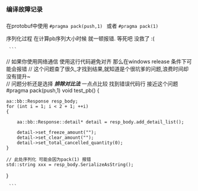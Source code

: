 
### 编译故障记录


###
在protobuf中使用  ``` #pragma pack(push,1)  ```  或者 ```#pragma pack(1)  ```

 序列化过程   在计算pb序列大小时候  就一顿报错.
 等死吧  没救了  :( 



     ```

// 如果你使用网络通信  使用这行代码避免对齐 那么在windows release 条件下可能会报错
//  这个问题查了很久,才找到结果,就知道是个很坑爹的问题,浪费时间却没有提升~   
// 问题分析还是选择  ***排除对比法***   一点点比较  找到错误代码行 接近这个问题
#pragma pack(push,1)
void test_pb()
{

    aa::bb::Response resp_body;
    for (int i = 1; i < 2 + 1; ++i)
    {

        aa::bb::Response::detail* detail = resp_body.add_detail_list();

        detail->set_freeze_amount("");
        detail->set_clear_amount("");
        detail->set_total_cancelled_quantity(0);
    }
 
    // 此处序列化 可能会因为pack(1) 报错
    std::string xxx = resp_body.SerializeAsString();
 

}



     ```